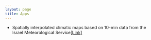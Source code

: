 ```yaml
---
layout: page
title: Apps
--- 
```


* Spatially interpolated climatic maps based on 10-min data from the Israel Meteorological Service<a href="https://michaeldorman.shinyapps.io/IMS_10min">[Link]</a>

